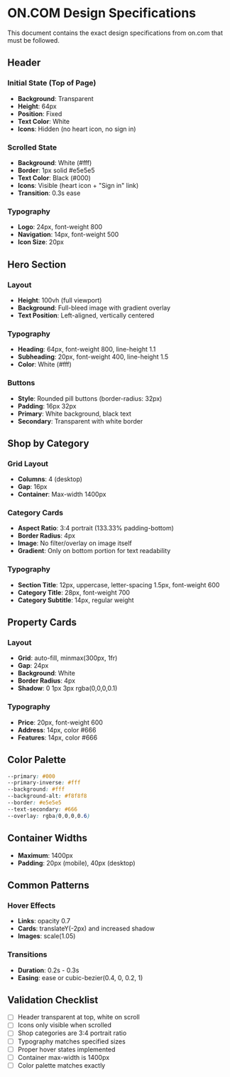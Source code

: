 # ON.COM Design Specifications

This document contains the exact design specifications from on.com that must be followed.

## Header

### Initial State (Top of Page)
- **Background**: Transparent
- **Height**: 64px
- **Position**: Fixed
- **Text Color**: White
- **Icons**: Hidden (no heart icon, no sign in)

### Scrolled State
- **Background**: White (#fff)
- **Border**: 1px solid #e5e5e5
- **Text Color**: Black (#000)
- **Icons**: Visible (heart icon + "Sign in" link)
- **Transition**: 0.3s ease

### Typography
- **Logo**: 24px, font-weight 800
- **Navigation**: 14px, font-weight 500
- **Icon Size**: 20px

## Hero Section

### Layout
- **Height**: 100vh (full viewport)
- **Background**: Full-bleed image with gradient overlay
- **Text Position**: Left-aligned, vertically centered

### Typography
- **Heading**: 64px, font-weight 800, line-height 1.1
- **Subheading**: 20px, font-weight 400, line-height 1.5
- **Color**: White (#fff)

### Buttons
- **Style**: Rounded pill buttons (border-radius: 32px)
- **Padding**: 16px 32px
- **Primary**: White background, black text
- **Secondary**: Transparent with white border

## Shop by Category

### Grid Layout
- **Columns**: 4 (desktop)
- **Gap**: 16px
- **Container**: Max-width 1400px

### Category Cards
- **Aspect Ratio**: 3:4 portrait (133.33% padding-bottom)
- **Border Radius**: 4px
- **Image**: No filter/overlay on image itself
- **Gradient**: Only on bottom portion for text readability

### Typography
- **Section Title**: 12px, uppercase, letter-spacing 1.5px, font-weight 600
- **Category Title**: 28px, font-weight 700
- **Category Subtitle**: 14px, regular weight

## Property Cards

### Layout
- **Grid**: auto-fill, minmax(300px, 1fr)
- **Gap**: 24px
- **Background**: White
- **Border Radius**: 4px
- **Shadow**: 0 1px 3px rgba(0,0,0,0.1)

### Typography
- **Price**: 20px, font-weight 600
- **Address**: 14px, color #666
- **Features**: 14px, color #666

## Color Palette

```css
--primary: #000
--primary-inverse: #fff
--background: #fff
--background-alt: #f8f8f8
--border: #e5e5e5
--text-secondary: #666
--overlay: rgba(0,0,0,0.6)
```

## Container Widths
- **Maximum**: 1400px
- **Padding**: 20px (mobile), 40px (desktop)

## Common Patterns

### Hover Effects
- **Links**: opacity 0.7
- **Cards**: translateY(-2px) and increased shadow
- **Images**: scale(1.05)

### Transitions
- **Duration**: 0.2s - 0.3s
- **Easing**: ease or cubic-bezier(0.4, 0, 0.2, 1)

## Validation Checklist

- [ ] Header transparent at top, white on scroll
- [ ] Icons only visible when scrolled
- [ ] Shop categories are 3:4 portrait ratio
- [ ] Typography matches specified sizes
- [ ] Proper hover states implemented
- [ ] Container max-width is 1400px
- [ ] Color palette matches exactly